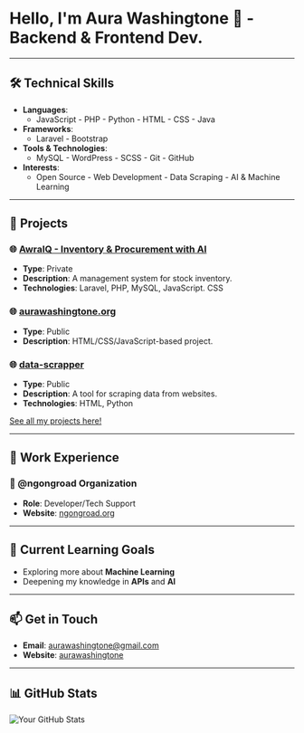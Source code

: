 # Hello, I'm Aura Washingtone 👋 - Backend & Frontend Dev.
---
## 🛠️ Technical Skills
- **Languages**: 
  - JavaScript - PHP - Python - HTML - CSS - Java
- **Frameworks**:
  - Laravel - Bootstrap
- **Tools & Technologies**:
  - MySQL - WordPress - SCSS - Git - GitHub
- **Interests**: 
  - Open Source - Web Development - Data Scraping - AI & Machine Learning

---
## 🚀 Projects
### 🌐 [AwraIQ - Inventory & Procurement with AI](https://washingtone.techmates.team/register)
- **Type**: Private
- **Description**: A management system for stock inventory.
- **Technologies**: Laravel, PHP, MySQL, JavaScript. CSS

### 🌐 [aurawashingtone.org](https://washingtoneaura.github.io/aura/)
- **Type**: Public
- **Description**: HTML/CSS/JavaScript-based project.

### 🌐 [data-scrapper](https://github.com/yourusername/data-scrapper)
- **Type**: Public
- **Description**: A tool for scraping data from websites.
- **Technologies**: HTML, Python

[See all my projects here!](https://github.com/washingtoneaura?tab=repositories)

---
## 💼 Work Experience
### 🏢 @ngongroad Organization
- **Role**: Developer/Tech Support
- **Website**: [ngongroad.org](http://ngongroad.org)
  
---
## 🌱 Current Learning Goals
- Exploring more about **Machine Learning**
- Deepening my knowledge in **APIs** and **AI**
  
---
## 📫 Get in Touch
- **Email**: [aurawashingtone@gmail.com](mailto:aurawashingtone@gmail.com)
- **Website**: [aurawashingtone](https://washingtoneaura.github.io/aura/)

---
## 📊 GitHub Stats
![Your GitHub Stats](https://github-readme-stats.vercel.app/api?username=washingtoneaura&show_icons=true&theme=radical)



<!--
**washingtoneaura/washingtoneaura** is a ✨ _special_ ✨ repository because its `README.md` (this file) appears on your GitHub profile.

Here are some ideas to get you started:

- 🔭 I’m currently working on ...
- 🌱 I’m currently learning ...
- 👯 I’m looking to collaborate on ...
- 🤔 I’m looking for help with ...
- 💬 Ask me about ...
- 📫 How to reach me: ...
- 😄 Pronouns: ...
- ⚡ Fun fact: ...
-->
